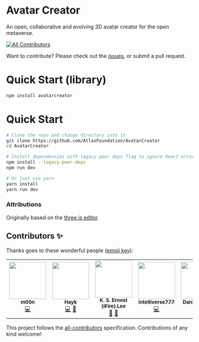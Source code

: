 # Avatar Creator
An open, collaborative and evolving 3D avatar creator for the open metaverse.

<!-- ALL-CONTRIBUTORS-BADGE:START - Do not remove or modify this section -->
[![All Contributors](https://img.shields.io/badge/all_contributors-5-orange.svg?style=flat-square)](#contributors-)
<!-- ALL-CONTRIBUTORS-BADGE:END -->

Want to contribute? Please check out the [issues](https://github.com/AtlasFoundation/AvatarCreator/issues), or submit a pull request.


# Quick Start (library)
```bash
npm install avatarcreator
```

# Quick Start
```bash
# Clone the repo and change directory into it
git clone https://github.com/AtlasFoundation/AvatarCreator
cd AvatarCreator

# Install dependencies with legacy peer deps flag to ignore React errors
npm install --legacy-peer-deps
npm run dev

# Or just use yarn
yarn install
yarn run dev
```

### Attributions
Originally based on the [three.js editor](https://threejs.org/editor/)

## Contributors ✨

Thanks goes to these wonderful people ([emoji key](https://allcontributors.org/docs/en/emoji-key)):

<!-- ALL-CONTRIBUTORS-LIST:START - Do not remove or modify this section -->
<!-- prettier-ignore-start -->
<!-- markdownlint-disable -->
<table>
  <tr>
    <td align="center"><a href="https://github.com/lalalune"><img src="https://avatars.githubusercontent.com/u/18633264?v=4?s=100" width="100px;" alt=""/><br /><sub><b>m00n</b></sub></a><br /><a href="https://github.com/AtlasFoundation/AvatarCreator/commits?author=lalalune" title="Code">💻</a></td>
    <td align="center"><a href="https://github.com/mavisakalayan"><img src="https://avatars.githubusercontent.com/u/55106546?v=4?s=100" width="100px;" alt=""/><br /><sub><b>Hayk</b></sub></a><br /><a href="https://github.com/AtlasFoundation/AvatarCreator/commits?author=mavisakalayan" title="Code">💻</a> <a href="#design-mavisakalayan" title="Design">🎨</a></td>
    <td align="center"><a href="https://github.com/fire"><img src="https://avatars.githubusercontent.com/u/32321?v=4?s=100" width="100px;" alt=""/><br /><sub><b>K. S. Ernest (iFire) Lee</b></sub></a><br /><a href="#ideas-fire" title="Ideas, Planning, & Feedback">🤔</a> <a href="#research-fire" title="Research">🔬</a></td>
    <td align="center"><a href="https://github.com/intelliverse777"><img src="https://avatars.githubusercontent.com/u/103969701?v=4?s=100" width="100px;" alt=""/><br /><sub><b>intelliverse777</b></sub></a><br /><a href="https://github.com/AtlasFoundation/AvatarCreator/commits?author=intelliverse777" title="Code">💻</a></td>
    <td align="center"><a href="http://cipherproxy.com"><img src="https://avatars.githubusercontent.com/u/86984714?v=4?s=100" width="100px;" alt=""/><br /><sub><b>Daniel McCoy</b></sub></a><br /><a href="https://github.com/AtlasFoundation/AvatarCreator/commits?author=cp-daniel-mccoy" title="Code">💻</a></td>
     <td align="center"><a href="https://github.com/davincidreams"><img src="https://avatars.githubusercontent.com/u/64185677?v=4" width="100px;" alt=""/><br /><sub><b>Daniel McCoy</b></sub></a><br /><a href="https://github.com/AtlasFoundation/AvatarCreator/commits?author=davincidreams" title="Ideas, Planning, & Feedback">🤔</a><a href="#design-davincidreams" title="Design">🎨</a></td>
  </tr>
</table>

<!-- markdownlint-restore -->
<!-- prettier-ignore-end -->

<!-- ALL-CONTRIBUTORS-LIST:END -->

This project follows the [all-contributors](https://github.com/all-contributors/all-contributors) specification. Contributions of any kind welcome!